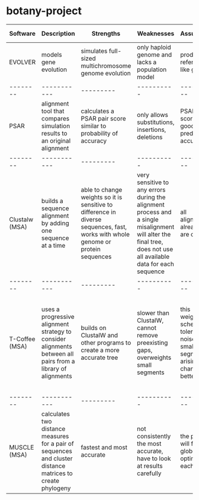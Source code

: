 # botany-project

|Software|Description|Strengths|Weaknesses|Assumptions|User Choices|
|--------|-----------|---------|----------|-----------|------------|
|EVOLVER|models gene evolution|simulates full-sized multichromosome genome evolution|only haploid genome and lacks a population model|produces reference-like genomes||
|--------|-----------|---------|----------|-----------|------------|
|PSAR|alignment tool that compares simulation results to an original alignment|calculates a PSAR pair score similar to probability of accuracy|only allows substitutions, insertions, deletions|PSAR pair score is a good predictor of accuracy||
|--------|-----------|---------|----------|-----------|------------|
|Clustalw (MSA)|builds a sequence alignment by adding one sequence at a time|able to change weights so it is sensitive to difference in diverse sequences, fast, works with whole genome or protein sequences|very sensitive to any errors during the alignment process and a single misalignment will alter the final tree, does not use all available data for each sequence|all alignments already made are correct||
|--------|-----------|---------|----------|-----------|------------|
|T-Coffee (MSA)|uses a progressive alignment strategy to consider alignments between all pairs from a library of alignments|builds on ClustalW and other programs to create a more accurate tree|slower than ClustalW, cannot remove preexisting gaps, overweights small segments|this weighting scheme tolerates noise from small similar segments arising due to chance better|This is my preferred method. Also, able to run mcoffee to compare multiple methods at once.|
|--------|-----------|---------|----------|-----------|------------|
|MUSCLE (MSA)|calculates two distance measures for a pair of sequences and cluster distance matrices to create phylogeny|fastest and most accurate|not consistently the most accurate, have to look at results carefully|the program will find the global optimal tree each time||

